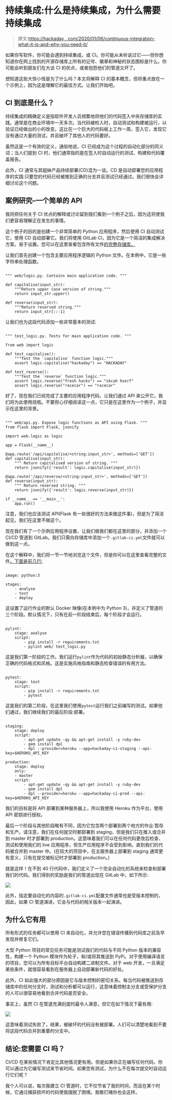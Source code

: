 # 持续集成:什么是持续集成，为什么需要持续集成

> 原文:[https://hackaday . com/2020/01/06/continuous-integration-what-it-is-and-why-you-need-it/](https://hackaday.com/2020/01/06/continuous-integration-what-it-is-and-why-you-need-it/)

如果你写软件，你可能会遇到持续集成，或 CI。你可能从未听说过它——但你想知道你在网上找到的开源存储库上所有的记号、徽章和神秘的状态图标是什么。你可能会听到朋友们在大谈 CI 的优点，或者抱怨他们的管道又坏了。

想知道这些大惊小怪是为了什么吗？本文将解释 CI 的基本概念，但将重点放在一个示例上，因为这是理解它的最佳方式。让我们开始吧。

## CI 到底是什么？

持续集成的精确定义是指软件开发人员频繁地将他们的代码签入中央存储库的实践，通常是在商业环境中一天多次。当代码被检入时，自动测试和构建被运行，以验证已经做出的小的改变。这比在一个巨大的代码板上工作一周，签入它，发现它没有通过大量的测试，并且破坏了其他人的代码要好。

虽然这是一个有效的定义，通俗地说，CI 已经成为这个过程的自动化部分的同义词；当人们提到 CI 时，他们通常指的是在签入时自动运行的测试、构建和代码覆盖报告。

此外，CI 通常与其姐妹产品持续部署(CD)混为一谈。CD 是自动部署您的应用程序的实践:只要您的代码已经被推到正确的分支并且测试已经通过。我们很快会详细讨论这个问题。

## 案例研究–一个简单的 API

我将把任何关于 CI 优点的解释或讨论留到我们看到一个例子之后，因为这将使我们更容易理解正在发生的事情。

这个例子的目的是创建一个非常简单的 Python 应用程序，然后使用 CI 自动测试它，使用 CD 自动部署它。我们将使用 GitLab CI，因为它是一个简洁的集成解决方案，易于设置。您可以在这里查看包含所有文件[的完整存储库。](https://gitlab.com/bengineer19/ci-demo)

让我们首先创建一个包含主要应用程序逻辑的 Python 文件。在本例中，它是一些字符串处理函数。

```

""" web/logic.py. Contains main application code. """

def capitalise(input_str):
    """Return upper case version of string."""
    return input_str.upper()

def reverse(input_str):
    """Return reversed string."""
    return input_str[::-1]

```

让我们也为这段代码添加一些非常基本的测试:

```

""" test_logic.py. Tests for main application code. """

from web import logic

def test_capitalise():
    """Test the `capitalise` function logic."""
    assert logic.capitalise("hackaday") == "HACKADAY"

def test_reverse():
    """Test the `reverse` function logic."""
    assert logic.reverse("fresh hacks") == "skcah hserf"
    assert logic.reverse("racecar") == "racecar"

```

好了，现在我们已经完成了主要的应用程序代码，让我们通过 API 来公开它。我们将为此使用烧瓶。不要担心仔细阅读这一点，它只是在这里作为一个例子，并显示在这里的背景。

```

""" web/api.py. Expose logic functions as API using Flask. """
from flask import Flask, jsonify

import web.logic as logic

app = Flask(__name__)

@app.route('/api/capitalise/<string:input_str>', methods=['GET'])
def capitalise(input_str):
    """ Return capitalised version of string. """
    return jsonify({'result': logic.capitalise(input_str)})

@app.route('/api/reverse/<string:input_str>', methods=['GET'])
def reverse(input_str):
    """ Return reversed string. """
    return jsonify({'result': logic.reverse(input_str)})

if __name__ == '__main__':
    app.run()

```

注意，我们也应该测试 API(Flask 有一些很好的方法来做这件事)，但是为了简洁起见，我们在这里不做这个。

现在我们有了一个示例应用程序设置，让我们做我们都在这里的部分，并添加一个 CI/CD 管道到 GitLab。我们只需向存储库中添加一个`.gitlab-ci.yml`文件就可以做到这一点。

在这个解释中，我们将一节一节地浏览这个文件，但是你可以在这里查看完整的文件[。下面是前几行:](https://gitlab.com/bengineer19/ci-demo/blob/master/.gitlab-ci.yml)

```

image: python:3

stages:
    - analyse
    - test
    - deploy

```

这设置了运行作业的默认 Docker 映像(在本例中为 Python 3)，并定义了管道的三个阶段。默认情况下，只有在前一阶段结束后，每个阶段才会运行。

```

pylint:
    stage: analyse
    script:
        - pip install -r requirements.txt
        - pylint web/ test_logic.py

```

这是我们第一阶段的工作。我们运行`pylint`作为代码的初始静态分析器，以确保正确的代码格式和风格。这是实施风格指南和静态检查错误的有用方法。

```

pytest:
    stage: test
    script:
        - pip install -r requirements.txt
        - pytest

```

这是我们的第二阶段，在这里我们使用`pytest`运行我们之前编写的测试。如果他们通过，我们继续我们的最后阶段:部署。

```

staging:
    stage: deploy
    script:
        - apt-get update -qy && apt-get install -y ruby-dev
        - gem install dpl
        - dpl --provider=heroku --app=hackaday-ci-staging --api-key=$HEROKU_API_KEY  

production:
    stage: deploy
    only:
    - master
    script:
        - apt-get update -qy && apt-get install -y ruby-dev
        - gem install dpl
        - dpl --provider=heroku --app=hackaday-ci-prod --api-key=$HEROKU_API_KEY

```

我们的目标是将 API 部署到某种服务器上，所以我使用 Heroku 作为平台，使用 API 密钥进行授权。

最后一个阶段与其他阶段略有不同，因为它包含两个部署到两个地方的作业:暂存和生产。请注意，我们在任何提交时都部署到 staging，但是我们只在推入或合并到 master 时才部署到 production。这意味着我们可以在任何代码更改后检查、测试和使用我们的 live 应用程序，但生产应用程序不会受到影响，直到我们的代码被合并到 master 中。(在较大的项目中，在主服务器上部署到 staging 通常更有意义，只有在提交被标记时才部署到 production。)

就是这样！在不到 40 行代码中，我们定义了一个完全自动化的系统来检查和部署我们的代码。我们得到的奖励是我们的管道出现在 GitLab 中，如下所示:

![](../Images/e60031661f863336f210d3344bbca30d.png)

此外，指定要自动化的内容的`.gitlab-ci.yml`配置文件通常也是受版本控制的，因此，如果 CI 管道演进，它会与代码的相关版本一起演进。

## 为什么它有用

所有形式的任务都可以使用 CI 来自动化，并允许您在错误传播到代码库之前及早发现并修复它们。

大型 Python 项目的常见任务可能是测试我们的代码与不同 Python 版本的兼容性，构建一个 Python 模块作为轮子，和/或将其推送到 PyPi。对于使用编译语言的项目，您可以为所有目标平台自动构建二进制文件。对于 web 开发，一旦满足某些条件，就很容易看到在服务器上自动部署新代码的好处。

此外，CI 如此强大的部分原因是它与版本控制的密切关系。每当代码被推送到存储库中的任何分支时，测试和分析都可以运行，这意味着控制主分支或受保护分支的人可以很容易地看到合并代码是否安全。

事实上，虽然 CI 在管道充满刻度时最令人满意，但它在如下情况下最有用:

![](../Images/c00e9d9cee9af832cfd4901c99b6c753.png)

这意味着测试失败了，结果，被破坏的代码没有被部署。人们可以清楚地看到不要将这段代码合并到重要的分支中。

## 结论:您需要 CI 吗？

CI/CD 在某些情况下肯定比其他情况更有用。但是如果你正在编写任何代码，你可以通过为它编写测试来节省时间。如果您有测试，为什么不在每次提交时自动运行它们呢？

我个人可以说，每次我建立 CI 管道时，它不仅节省了我的时间，而且在某个时候，它通过捕获损坏的代码使我摆脱了困境。我敢打赌你也会这样。